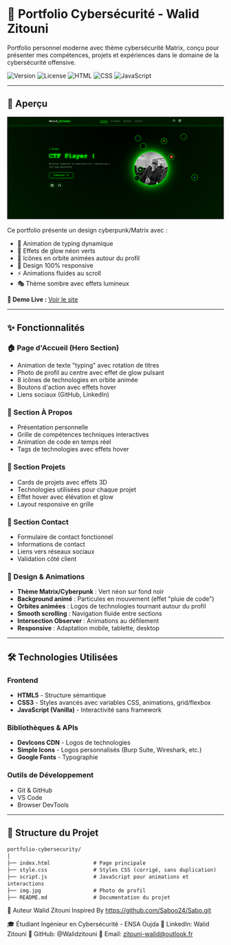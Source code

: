 # 🔐 Portfolio Cybersécurité - Walid Zitouni

Portfolio personnel moderne avec thème cybersécurité Matrix, conçu pour présenter mes compétences, projets et expériences dans le domaine de la cybersécurité offensive.

![Version](https://img.shields.io/badge/version-1.0.0-green)
![License](https://img.shields.io/badge/license-MIT-blue)
![HTML](https://img.shields.io/badge/HTML5-E34F26?logo=html5&logoColor=white)
![CSS](https://img.shields.io/badge/CSS3-1572B6?logo=css3&logoColor=white)
![JavaScript](https://img.shields.io/badge/JavaScript-F7DF1E?logo=javascript&logoColor=black)

---

## 🎯 Aperçu
![Hero Section](Website.png)

Ce portfolio présente un design cyberpunk/Matrix avec :
- 🌟 Animation de typing dynamique
- 🎨 Effets de glow néon verts
- 🔄 Icônes en orbite animées autour du profil
- 📱 Design 100% responsive
- ⚡ Animations fluides au scroll
- 🎭 Thème sombre avec effets lumineux

**🔗 Demo Live :** [Voir le site](#)

---

## ✨ Fonctionnalités

### 🏠 Page d'Accueil (Hero Section)
- Animation de texte "typing" avec rotation de titres
- Photo de profil au centre avec effet de glow pulsant
- 8 icônes de technologies en orbite animée
- Boutons d'action avec effets hover
- Liens sociaux (GitHub, LinkedIn)

### 👤 Section À Propos
- Présentation personnelle
- Grille de compétences techniques interactives
- Animation de code en temps réel
- Tags de technologies avec effets hover

### 💼 Section Projets
- Cards de projets avec effets 3D
- Technologies utilisées pour chaque projet
- Effet hover avec élévation et glow
- Layout responsive en grille

### 📧 Section Contact
- Formulaire de contact fonctionnel
- Informations de contact
- Liens vers réseaux sociaux
- Validation côté client

### 🎨 Design & Animations
- **Thème Matrix/Cyberpunk** : Vert néon sur fond noir
- **Background animé** : Particules en mouvement (effet "pluie de code")
- **Orbites animées** : Logos de technologies tournant autour du profil
- **Smooth scrolling** : Navigation fluide entre sections
- **Intersection Observer** : Animations au défilement
- **Responsive** : Adaptation mobile, tablette, desktop

---

## 🛠️ Technologies Utilisées

### Frontend
- **HTML5** - Structure sémantique
- **CSS3** - Styles avancés avec variables CSS, animations, grid/flexbox
- **JavaScript (Vanilla)** - Interactivité sans framework

### Bibliothèques & APIs
- **DevIcons CDN** - Logos de technologies
- **Simple Icons** - Logos personnalisés (Burp Suite, Wireshark, etc.)
- **Google Fonts** - Typographie

### Outils de Développement
- Git & GitHub
- VS Code
- Browser DevTools

---

## 📁 Structure du Projet

```
portfolio-cybersecurity/
│
├── index.html              # Page principale
├── style.css               # Styles CSS (corrigé, sans duplication)
├── script.js               # JavaScript pour animations et interactions
├── img.jpg                 # Photo de profil
├── README.md               # Documentation du projet
```
👤 Auteur
Walid Zitouni
Inspired By https://github.com/Saboo24/Sabo.git

🎓 Étudiant Ingénieur en Cybersécurité - ENSA Oujda
💼 LinkedIn: Walid Zitouni
🐙 GitHub: @Walidzitouni
📧 Email: zitouni-walid@outlook.fr

